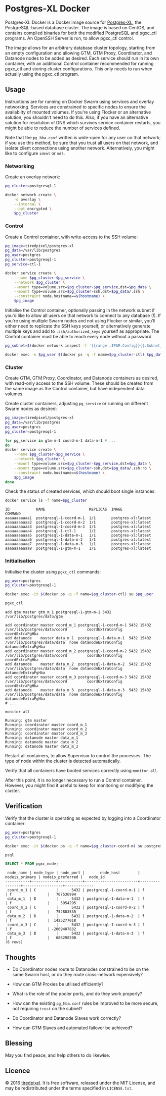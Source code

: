 # Postgres-XL Docker

Postgres-XL Docker is a Docker image source for
[Postgres-XL](http://www.postgres-xl.org/), the PostgreSQL-based database
cluster. The image is based on CentOS, and contains compiled binaries for both
the modified PostgreSQL and pgxc_ctl programs. An OpenSSH Server is run, to
allow pgxc_ctl control.

The image allows for an arbitrary database cluster topology, starting from an
empty configuration and allowing GTM, GTM Proxy, Coordinator, and Datanode
nodes to be added as desired. Each service should run in its own container, with
an additional Control container recommended for running pgxc_ctl and storing
cluster configurations. This only needs to run when actually using the
pgxc_ctl program.


## Usage

Instructions are for running on Docker Swarm using services and overlay
networking. Services are constrained to specific nodes to ensure the availabilty
of mounted volumes. If you're using Flocker or an alternative solution, you
shouldn't need to do this. Also, if you have an alternative solution for
resolution of DNS which survives service container restarts, you might be able
to reduce the number of services defined.

Note that the `pg_hba.conf` written is wide-open for any user on that network;
if you use this method, be sure that you trust all users on that network, and
isolate client connections using another network. Alternatively, you might like
to configure `ident` or `md5`.


### Networking

Create an overlay network:

```bash
pg_cluster=postgresql-1

docker network create \
    -d overlay \
    --internal \
    --opt encrypted \
    $pg_cluster
```


### Control

Create a Control container, with write-access to the SSH volume:

```bash
pg_image=tiredpixel/postgres-xl
pg_data=/var/lib/postgres
pg_user=postgres
pg_cluster=postgresql-1
pg_service=ctl-1

docker service create \
    --name $pg_cluster-$pg_service \
    --network $pg_cluster \
    --mount type=volume,src=$pg_cluster-$pg_service,dst=$pg_data \
    --mount type=volume,src=$pg_cluster-ssh,dst=$pg_data/.ssh \
    --constraint node.hostname==$(hostname) \
    $pg_image
```

Initialise the Control container, optionally passing in the network subnet if
you'd like to allow all users on that network to connect to any database (!).
If you're using multiple Swarm nodes and not using Flocker or similar, you'll
either need to replicate the SSH keys yourself, or alternatively generate
multiple keys and add to `.ssh/authorized_keys` yourself as appropriate. The
Control container must be able to reach every node without a password.

```bash
pg_subnet=$(docker network inspect -f '{{range .IPAM.Config}}{{.Subnet}}{{end}}' $pg_cluster | tr -d '\n')

docker exec -u $pg_user $(docker ps -q -f name=$pg_cluster-ctl) $pg_data/init.sh $pg_subnet
```


### Cluster

Create GTM, GTM Proxy, Coordinator, and Datanode containers as desired, with
read-only access to the SSH volume. These should be created from the same image
as the Control container, but have independent data volumes.

Create cluster containers, adjusting `pg_service` or running on different Swarm
nodes as desired:

```bash
pg_image=tiredpixel/postgres-xl
pg_data=/var/lib/postgres
pg_user=postgres
pg_cluster=postgresql-1

for pg_service in gtm-m-1 coord-m-1 data-m-1 # ...
do
docker service create \
    --name $pg_cluster-$pg_service \
    --network $pg_cluster \
    --mount type=volume,src=$pg_cluster-$pg_service,dst=$pg_data \
    --mount type=volume,src=$pg_cluster-ssh,dst=$pg_data/.ssh:ro \
    --constraint node.hostname==$(hostname) \
    $pg_image
done
```

Check the status of created services, which should boot single instances:

```bash
docker service ls -f name=$pg_cluster
```

```
ID            NAME                    REPLICAS  IMAGE               COMMAND
aaaaaaaaaaa1  postgresql-1-coord-m-1  1/1       postgres-xl:latest  
aaaaaaaaaaa2  postgresql-1-coord-m-2  1/1       postgres-xl:latest  
aaaaaaaaaaa3  postgresql-1-coord-m-3  1/1       postgres-xl:latest  
aaaaaaaaaaa4  postgresql-1-ctl-1      1/1       postgres-xl:latest  
aaaaaaaaaaa5  postgresql-1-data-m-1   1/1       postgres-xl:latest  
aaaaaaaaaaa6  postgresql-1-data-m-2   1/1       postgres-xl:latest  
aaaaaaaaaaa7  postgresql-1-data-m-3   1/1       postgres-xl:latest  
aaaaaaaaaaa8  postgresql-1-gtm-m-1    1/1       postgres-xl:latest  
```


### Initialisation

Initialise the cluster using `pgxc_ctl` commands:

```bash
pg_user=postgres
pg_cluster=postgresql-1

docker exec -it $(docker ps -q -f name=$pg_cluster-ctl) su $pg_user

pgxc_ctl
```

```
add gtm master gtm_m_1 postgresql-1-gtm-m-1 5432 /var/lib/postgres/data/gtm

add coordinator master coord_m_1 postgresql-1-coord-m-1 5432 15432 /var/lib/postgres/data/coord         coordExtraConfig    coordExtraPgHba
add datanode    master data_m_1  postgresql-1-data-m-1  5432 15432 /var/lib/postgres/data/data  none datanodeExtraConfig datanodeExtraPgHba
add coordinator master coord_m_2 postgresql-1-coord-m-2 5432 15432 /var/lib/postgres/data/coord         coordExtraConfig    coordExtraPgHba
add datanode    master data_m_2  postgresql-1-data-m-2  5432 15432 /var/lib/postgres/data/data  none datanodeExtraConfig datanodeExtraPgHba
add coordinator master coord_m_3 postgresql-1-coord-m-3 5432 15432 /var/lib/postgres/data/coord         coordExtraConfig    coordExtraPgHba
add datanode    master data_m_3  postgresql-1-data-m-3  5432 15432 /var/lib/postgres/data/data  none datanodeExtraConfig datanodeExtraPgHba
# ...
```

```
monitor all
```

```
Running: gtm master
Running: coordinator master coord_m_1
Running: coordinator master coord_m_2
Running: coordinator master coord_m_3
Running: datanode master data_m_1
Running: datanode master data_m_2
Running: datanode master data_m_3
```

Restart all containers, to allow Supervisor to control the processes. The type
of node within the cluster is detected automatically.

Verify that all containers have booted services correctly using `monitor all`.

After this point, it is no longer necessary to run a Control container. However,
you might find it useful to keep for monitoring or modifying the cluster.


## Verification

Verify that the cluster is operating as expected by logging into a Coordinator
container:

```bash
pg_user=postgres
pg_cluster=postgresql-1

docker exec -it $(docker ps -q -f name=$pg_cluster-coord-m) su postgres

psql
```

```sql
SELECT * FROM pgxc_node;
```

```
 node_name | node_type | node_port |       node_host        | nodeis_primary | nodeis_preferred |   node_id   
-----------+-----------+-----------+------------------------+----------------+------------------+-------------
 coord_m_1 | C         |      5432 | postgresql-1-coord-m-1 | f              | f                |   767536994
 data_m_1  | D         |      5432 | postgresql-1-data-m-1  | f              | f                |     3954295
 coord_m_2 | C         |      5432 | postgresql-1-coord-m-2 | f              | f                |   752803535
 data_m_2  | D         |      5432 | postgresql-1-data-m-2  | f              | f                |  1425277018
 coord_m_3 | C         |      5432 | postgresql-1-coord-m-3 | f              | f                | -2069407832
 data_m_3  | D         |      5432 | postgresql-1-data-m-3  | f              | f                |   686298590
(6 rows)
```


## Thoughts

- Do Coordinator nodes route to Datanodes constrained to be on the same Swarm
  host, or do they route cross-network expensively?

- How can GTM Proxies be utilised efficiently?

- What is the role of the pooler ports, and do they work properly?

- How can the existing `pg_hba.conf` rules be improved to be more secure, not
  requiring `trust` on the subnet?

- Do Coordinator and Datanode Slaves work correctly?

- How can GTM Slaves and automated failover be achieved?


## Blessing

May you find peace, and help others to do likewise.


## Licence

© 2016 [tiredpixel](https://www.tiredpixel.com/).
It is free software, released under the MIT License, and may be redistributed
under the terms specified in `LICENSE.txt`.
